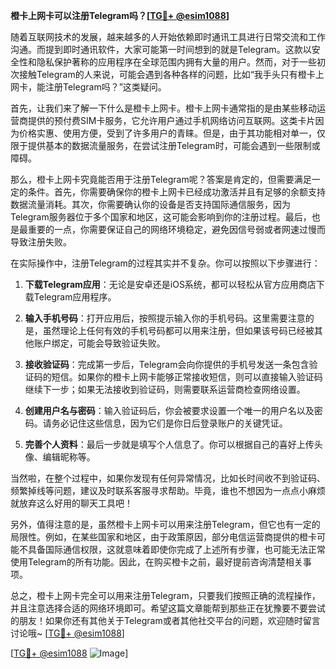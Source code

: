 **橙卡上网卡可以注册Telegram吗？[[TG💪+ @esim1088](https://t.me/s/esim1088)]**

随着互联网技术的发展，越来越多的人开始依赖即时通讯工具进行日常交流和工作沟通。而提到即时通讯软件，大家可能第一时间想到的就是Telegram。这款以安全性和隐私保护著称的应用程序在全球范围内拥有大量的用户。然而，对于一些初次接触Telegram的人来说，可能会遇到各种各样的问题，比如“我手头只有橙卡上网卡，能注册Telegram吗？”这类疑问。

首先，让我们来了解一下什么是橙卡上网卡。橙卡上网卡通常指的是由某些移动运营商提供的预付费SIM卡服务，它允许用户通过手机网络访问互联网。这类卡片因为价格实惠、使用方便，受到了许多用户的青睐。但是，由于其功能相对单一，仅限于提供基本的数据流量服务，在尝试注册Telegram时，可能会遇到一些限制或障碍。

那么，橙卡上网卡究竟能否用于注册Telegram呢？答案是肯定的，但需要满足一定的条件。首先，你需要确保你的橙卡上网卡已经成功激活并且有足够的余额支持数据流量消耗。其次，你需要确认你的设备是否支持国际通信服务，因为Telegram服务器位于多个国家和地区，这可能会影响到你的注册过程。最后，也是最重要的一点，你需要保证自己的网络环境稳定，避免因信号弱或者网速过慢而导致注册失败。

在实际操作中，注册Telegram的过程其实并不复杂。你可以按照以下步骤进行：

1. **下载Telegram应用**：无论是安卓还是iOS系统，都可以轻松从官方应用商店下载Telegram应用程序。
   
2. **输入手机号码**：打开应用后，按照提示输入你的手机号码。这里需要注意的是，虽然理论上任何有效的手机号码都可以用来注册，但如果该号码已经被其他账户绑定，可能会导致验证失败。

3. **接收验证码**：完成第一步后，Telegram会向你提供的手机号发送一条包含验证码的短信。如果你的橙卡上网卡能够正常接收短信，则可以直接输入验证码继续下一步；如果无法接收到验证码，则需要联系运营商检查网络设置。

4. **创建用户名与密码**：输入验证码后，你会被要求设置一个唯一的用户名以及密码。请务必记住这些信息，因为它们是你日后登录账户的关键凭证。

5. **完善个人资料**：最后一步就是填写个人信息了。你可以根据自己的喜好上传头像、编辑昵称等。

当然啦，在整个过程中，如果你发现有任何异常情况，比如长时间收不到验证码、频繁掉线等问题，建议及时联系客服寻求帮助。毕竟，谁也不想因为一点点小麻烦就放弃这么好用的聊天工具吧！

另外，值得注意的是，虽然橙卡上网卡可以用来注册Telegram，但它也有一定的局限性。例如，在某些国家和地区，由于政策原因，部分电信运营商提供的橙卡可能不具备国际通信权限，这就意味着即使你完成了上述所有步骤，也可能无法正常使用Telegram的所有功能。因此，在购买橙卡之前，最好提前咨询清楚相关事项。

总之，橙卡上网卡完全可以用来注册Telegram，只要我们按照正确的流程操作，并且注意选择合适的网络环境即可。希望这篇文章能帮到那些正在犹豫要不要尝试的朋友！如果你还有其他关于Telegram或者其他社交平台的问题，欢迎随时留言讨论哦~ [[TG💪+ @esim1088](https://t.me/s/esim1088)]

[[TG💪+ @esim1088](https://t.me/s/esim1088) ![Image](https://i.postimg.cc/4NQfJmqS/Snipaste-2025-05-13-00-14-12.png)]